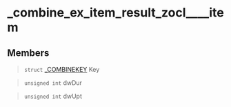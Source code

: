 # _combine_ex_item_result_zocl____item
 
## Members
 
> `struct` [_COMBINEKEY](lua/classes/_COMBINEKEY.md) Key
 
> `unsigned int` dwDur
 
> `unsigned int` dwUpt
 
